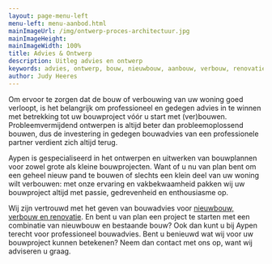 ```yaml
---
layout: page-menu-left
menu-left: menu-aanbod.html
mainImageUrl: /img/ontwerp-proces-architectuur.jpg
mainImageHeight:
mainImageWidth: 100%
title: Advies & Ontwerp
description: Uitleg advies en ontwerp
keywords: advies, ontwerp, bouw, nieuwbouw, aanbouw, verbouw, renovatie, bouwadvies, bouwproject
author: Judy Heeres
---
```

Om ervoor te zorgen dat de bouw of verbouwing van uw woning goed verloopt, is het belangrijk om professioneel en gedegen advies in te winnen met betrekking tot uw bouwproject vóór u start met (ver)bouwen. Probleemvermijdend ontwerpen is altijd beter dan probleemoplossend bouwen, dus de investering in gedegen bouwadvies van een professionele partner verdient zich altijd terug.

Aypen is gespecialiseerd in het ontwerpen en uitwerken van bouwplannen voor zowel grote als kleine bouwprojecten. Want of u nu van plan bent om een geheel nieuw pand te bouwen of slechts een klein deel van uw woning wilt verbouwen: met onze ervaring en vakbekwaamheid pakken wij uw bouwproject altijd met passie, gedrevenheid en enthousiasme op.

Wij zijn vertrouwd met het geven van bouwadvies voor <a href="/aanbouw_verbouw">nieuwbouw, verbouw en renovatie</a>. En bent u van plan een project te starten met een combinatie van nieuwbouw en bestaande bouw? Ook dan kunt u bij Aypen terecht voor professioneel bouwadvies. Bent u benieuwd wat wij voor uw bouwproject kunnen betekenen? Neem dan contact met ons op, want wij adviseren u graag.
